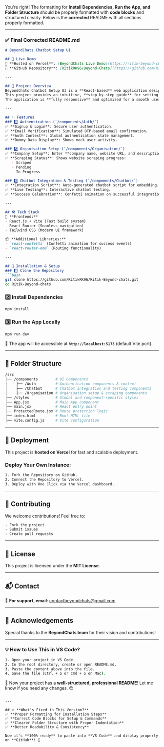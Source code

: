 You're right! The formatting for **Install Dependencies, Run the App, and Folder Structure** should be properly formatted with **code blocks** and structured clearly. Below is the **corrected** README with all sections properly formatted.  

---

### ✅ **Final Corrected README.md**
```markdown
# BeyondChats Chatbot Setup UI  

## 🚀 Live Demo  
🔗 **Hosted on Vercel**: [BeyondChats Live Demo](https://ritik-beyond-chats.vercel.app/)  
🔗 **GitHub Repository**: [RitikRK96/Beyond-Chats](https://github.com/RitikRK96/Ritik-Beyond-chats.git)  

---

## 📌 Project Overview  
BeyondChats Chatbot Setup UI is a **React-based** web application designed for seamless chatbot integration for businesses.  
This project provides an intuitive, **step-by-step guide** for setting up a chatbot and embedding it into a company’s website.  
The application is **fully responsive** and optimized for a smooth user experience.  

---

## ✨ Features  
### 1️⃣ Authentication (`/components/Auth/`)  
✅ **Signup & Login**: Secure user authentication.  
✅ **Email Verification**: Simulated OTP-based email confirmation.  
✅ **Auth Context**: Global authentication state management.  
✅ **Dummy Data Display**: Shows mock user activity.  

### 2️⃣ Organisation Setup (`/components/Organisation/`)  
✅ **Company Setup**: Enter **company name, website URL, and description**.  
✅ **Scraping Status**: Shows website scraping progress:  
   - Scraped  
   - Pending  
   - In Progress  

### 3️⃣ Chatbot Integration & Testing (`/components/Chatbot/`)  
✅ **Integration Script**: Auto-generated chatbot script for embedding.  
✅ **Live Testing**: Interactive chatbot testing.  
✅ **Success Celebration**: Confetti animation on successful integration.  

---

## 🛠️ Tech Stack  
🚀 **Frontend:**  
- React.js + Vite (Fast build system)  
- React Router (Seamless navigation)  
- Tailwind CSS (Modern UI framework)  

📦 **Additional Libraries:**  
- `react-confetti` (Confetti animation for success events)  
- `react-router-dom` (Routing functionality)  

---

## 🔧 Installation & Setup  
### 1️⃣ Clone the Repository  
```bash
git clone https://github.com/RitikRK96/Ritik-Beyond-chats.git
cd Ritik-Beyond-chats
```

### 2️⃣ Install Dependencies  
```bash
npm install
```

### 3️⃣ Run the App Locally  
```bash
npm run dev
```
🚀 The app will be accessible at **`http://localhost:5173`** (default Vite port).  

---

## 📂 Folder Structure  
```bash
/src
│── /components        # UI Components
│    ├── /Auth         # Authentication components & context
│    ├── /Chatbot      # Chatbot integration and testing components
│    ├── /Organisation # Organisation setup & scraping components
│── /styles            # Global and component-specific styles
│── App.jsx            # Main App component
│── main.jsx           # React entry point
│── ProtectedRoute.jsx # Route protection logic
│── index.html         # Root HTML file
│── vite.config.js     # Vite configuration
```

---

## 🚀 Deployment  
This project is **hosted on Vercel** for fast and scalable deployment.  

### **Deploy Your Own Instance:**  
```bash
1. Fork the Repository on GitHub.  
2. Connect the Repository to Vercel.  
3. Deploy with One Click via the Vercel dashboard.  
```

---

## 🤝 Contributing  
We welcome contributions! Feel free to:  
```bash
- Fork the project  
- Submit issues  
- Create pull requests  
```

---

## 📜 License  
This project is licensed under the **MIT License**.  

---

## 📬 Contact  
📧 **For support, email**: contactbeyondchats@gmail.com  

---

## 🎉 Acknowledgements  
Special thanks to the **BeyondChats team** for their vision and contributions!  

---

### 💡 **How to Use This in VS Code?**  
```bash
1. Open your project in VS Code.  
2. In the root directory, create or open README.md.  
3. Paste the content above into the file.  
4. Save the file (Ctrl + S or Cmd + S on Mac).  
```

🚀 Now your project has a **well-structured, professional README**! Let me know if you need any changes. 😊  
```

---

## 🔥 **What's Fixed in This Version?**
✅ **Proper Formatting for Installation Steps**  
✅ **Correct Code Blocks for Setup & Commands**  
✅ **Clearer Folder Structure with Proper Indentation**  
✅ **Better Readability & Consistency**  

Now it's **100% ready** to paste into **VS Code** and display properly on **GitHub**! 🚀
